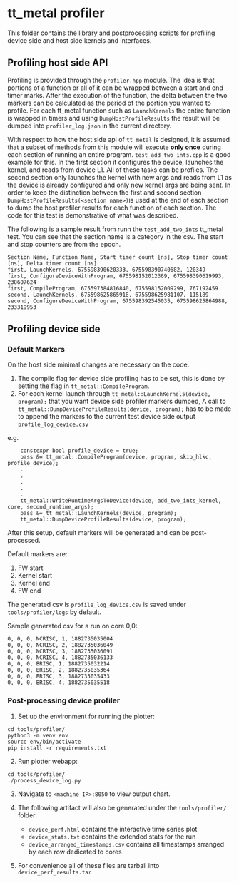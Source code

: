 # tt_metal profiler

This folder contains the library and postprocessing scripts for profiling device side and host side
kernels and interfaces.

## Profiling host side API

Profiling is provided through the `profiler.hpp` module. The idea is that portions of a function or
all of it can be wrapped between a start and end timer marks. After the execution of the function,
the delta between the two markers can be calculated as the period of the portion you wanted to
profile. For each tt_metal function such as `LaunchKernels` the entire function is wrapped in timers
and using `DumpHostProfileResults` the result will be dumped into `profiler_log.json` in the current
directory.

With respect to how the host side api of `tt_metal` is designed, it is assumed that a subset of
methods from this module will execute __only once__ during each section of running an entire
program. `test_add_two_ints.cpp` is a good example for this. In the first section it configures the
device, launches the kernel, and reads from device L1. All of these tasks can be profiles. The
second section only launches the kernel with new args and reads from L1 as the device is already
configured and only new kernel args are being sent. In order to keep the distinction between the
first and second section `DumpHostProfileResults(<section name>)`is used at the end of each section to
dump the host profiler results for each function of each section.  The code for this test is
demonstrative of what was described.

The following is a sample result from runn the `test_add_two_ints` tt_metal test. You can see that
the section name is a category in the csv. The start and stop counters are from the epoch.

```
Section Name, Function Name, Start timer count [ns], Stop timer count [ns], Delta timer count [ns]
first, LaunchKernels, 675598390620333, 675598390740682, 120349
first, ConfigureDeviceWithProgram, 675598152012369, 675598390619993, 238607624
first, CompileProgram, 675597384816840, 675598152009299, 767192459
second, LaunchKernels, 675598625865918, 675598625981107, 115189
second, ConfigureDeviceWithProgram, 675598392545035, 675598625864988, 233319953
```

## Profiling device side

### Default Markers
On the host side minimal changes are necessary on the code.

1. The compile flag for device side profiling has to be set, this is done by setting the flag in `tt_metal::CompileProgram`.
2. For each kernel launch through `tt_metal::LaunchKernels(device, program);`  that you want device side profiler markers dumped,
A call to `tt_metal::DumpDeviceProfileResults(device, program);` has to be made to append the markers to
the current test device side output `profile_log_device.csv`

e.g.
```
    constexpr bool profile_device = true;
    pass &= tt_metal::CompileProgram(device, program, skip_hlkc, profile_device);
    .
    .
    .
    .
    .
    tt_metal::WriteRuntimeArgsToDevice(device, add_two_ints_kernel, core, second_runtime_args);
    pass &= tt_metal::LaunchKernels(device, program);
    tt_metal::DumpDeviceProfileResults(device, program);
```

After this setup, default markers will be generated and can be post-processed.

Default markers are:

1. FW start
2. Kernel start
3. Kernel end
4. FW end

The generated csv is `profile_log_device.csv` is saved under `tools/profiler/logs` by default.

Sample generated csv for a run on core 0,0:

```
0, 0, 0, NCRISC, 1, 1882735035004
0, 0, 0, NCRISC, 2, 1882735036049
0, 0, 0, NCRISC, 3, 1882735036091
0, 0, 0, NCRISC, 4, 1882735036133
0, 0, 0, BRISC, 1, 1882735032214
0, 0, 0, BRISC, 2, 1882735035364
0, 0, 0, BRISC, 3, 1882735035433
0, 0, 0, BRISC, 4, 1882735035518
```


### Post-processing device profiler


1. Set up the environment for running the plotter:

```
cd tools/profiler/
python3 -m venv env
source env/bin/activate
pip install -r requirements.txt
```

2. Run plotter webapp:
```
cd tools/profiler/
./process_device_log.py
```

3. Navigate to `<machine IP>:8050` to view output chart.

4. The following artifact will also be generated under the `tools/profiler/` folder:
    - `device_perf.html` contains the interactive time series plot
    - `device_stats.txt` contains the extended stats for the run
    - `device_arranged_timestamps.csv` contains all timestamps arranged by each row dedicated to cores

5. For convenience all of these files are tarball into `device_perf_results.tar`
